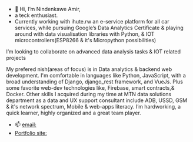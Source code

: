 - 👋 Hi, I’m Nindenkawe Amir,
- a teck enthusiast.
- Currently working with ihute.rw an e-service platform for all car services, while pursuing Google’s Data Analytics Certificate & playing around with data visualisation libraries with Python, & IOT microcontrollers(ESP8266 & it's Micropython possibilities)

I’m looking to collaborate on advanced data analysis tasks & IOT related projects

My prefered nish(areas of focus) is in Data analytics & backend web development. I'm comfortable in languages like Python, JavaScript, with a broad understanding of Django, django_rest framework, and VueJs. Plus some favorite web-dev technologies like, Firebase, smart contracts,& Docker. Other skills I acquired during my time at MTN data solutions department as a data and UX support consultant include ADB, USSD, GSM & it's network spectrum, Mobile & web-apps literacy. I’m hardworking, a quick learner, highly organized and a great team player.
- 📫 [email:](amir@nindenkawe.rw)
- [Portfolio site:](nindenkawe.rw)

